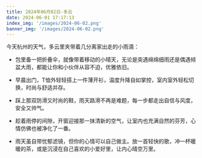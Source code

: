 ```yaml
---
title: 2024年06月02日-多云
date: 2024-06-01 17:17:13
index_img: '/images/2024-06-02.png'
banner_img: '/images/2024-06-02.png'
---
```

今天杭州的天气，多云里夹带着几分离家出走的小雨滴：

- 包里备一把折叠伞，就像带着移动的小晴天，无论是突遇绵绵细雨还是偶遇倾盆大雨，都能让你和小伙伴从容不迫，优雅依旧。

- 早晨出门，T恤外轻轻搭上一件薄开衫，温度升降自如掌控，室内室外轻松切换，时尚与舒适并存。

- 踩上那双防滑又时尚的鞋，雨天路滑不再是难题，每一步都走出自信与风度，安全又帅气。

- 趁着雨停的间隙，开窗迎接那一抹清新的空气，让室内也充满自然的芬芳，心情仿佛也被净化了一番。

- 雨天虽自带忧郁滤镜，但你的心情可以自己做主。放一首轻快的歌，冲一杯暖暖的茶，或是沉浸在自己喜欢的小爱好里，让内心晴空万里。